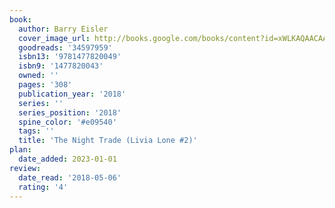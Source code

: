 ```yaml
---
book:
  author: Barry Eisler
  cover_image_url: http://books.google.com/books/content?id=xWLKAQAACAAJ&printsec=frontcover&img=1&zoom=1&source=gbs_api
  goodreads: '34597959'
  isbn13: '9781477820049'
  isbn9: '1477820043'
  owned: ''
  pages: '308'
  publication_year: '2018'
  series: ''
  series_position: '2018'
  spine_color: '#e09540'
  tags: ''
  title: 'The Night Trade (Livia Lone #2)'
plan:
  date_added: 2023-01-01
review:
  date_read: '2018-05-06'
  rating: '4'
---
```

